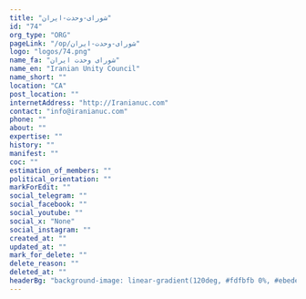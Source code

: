 ```yaml
---
title: "شورای-وحدت-ایران"
id: "74"
org_type: "ORG"
pageLink: "/op/شورای-وحدت-ایران"
logo: "logos/74.png"
name_fa: "شورای وحدت ایران"
name_en: "Iranian Unity Council"
name_short: ""
location: "CA"
post_location: ""
internetAddress: "http://Iranianuc.com"
contact: "info@iranianuc.com"
phone: ""
about: ""
expertise: ""
history: ""
manifest: ""
coc: ""
estimation_of_members: ""
political_orientation: ""
markForEdit: ""
social_telegram: ""
social_facebook: ""
social_youtube: ""
social_x: "None"
social_instagram: ""
created_at: ""
updated_at: ""
mark_for_delete: ""
delete_reason: ""
deleted_at: ""
headerBg: "background-image: linear-gradient(120deg, #fdfbfb 0%, #ebedee 100%);"
---
```


